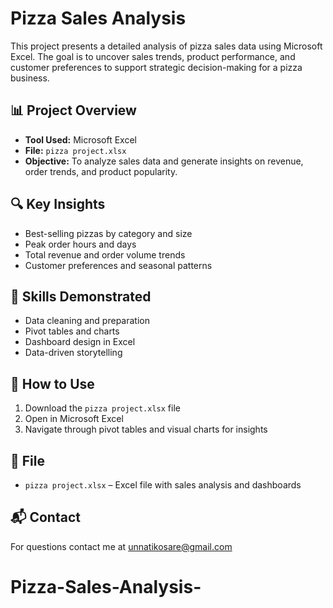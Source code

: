 # Pizza Sales Analysis

This project presents a detailed analysis of pizza sales data using Microsoft Excel. The goal is to uncover sales trends, product performance, and customer preferences to support strategic decision-making for a pizza business.

## 📊 Project Overview

- **Tool Used:** Microsoft Excel
- **File:** `pizza project.xlsx`
- **Objective:** To analyze sales data and generate insights on revenue, order trends, and product popularity.

## 🔍 Key Insights

- Best-selling pizzas by category and size
- Peak order hours and days
- Total revenue and order volume trends
- Customer preferences and seasonal patterns

## 🧰 Skills Demonstrated

- Data cleaning and preparation
- Pivot tables and charts
- Dashboard design in Excel
- Data-driven storytelling

## 🚀 How to Use

1. Download the `pizza project.xlsx` file
2. Open in Microsoft Excel
3. Navigate through pivot tables and visual charts for insights

## 📁 File

- `pizza project.xlsx` – Excel file with sales analysis and dashboards

## 📬 Contact

For questions contact me at unnatikosare@gmail.com
# Pizza-Sales-Analysis-
